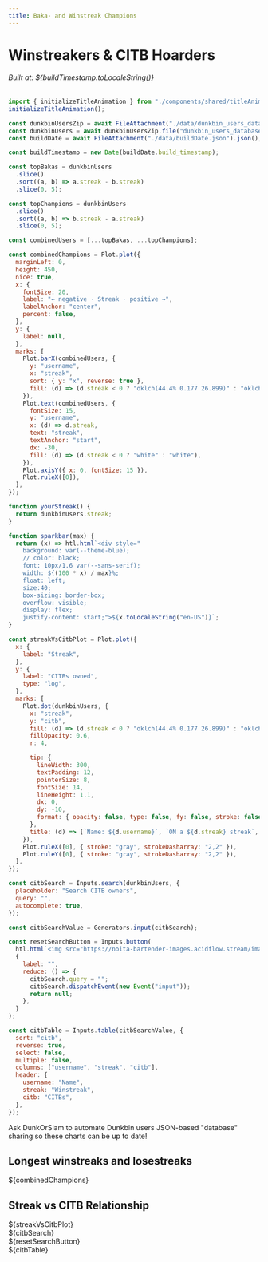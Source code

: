 ```yaml
---
title: Baka- and Winstreak Champions
---
```


<link href="custom.css" rel="stylesheet"></link>

<h1 id="citbTitle" class="acid-title bartender-heading-decrypted">Winstreakers & CITB Hoarders</h1>
<h6 id="cosmeticsTitle">Built at: ${buildTimestamp.toLocaleString()}</h6>

```js
import { initializeTitleAnimation } from "./components/shared/titleAnimation.js";
initializeTitleAnimation();
```

```js
const dunkbinUsersZip = await FileAttachment("./data/dunkbin_users_database.zip").zip();
const dunkbinUsers = await dunkbinUsersZip.file("dunkbin_users_database.json").json();
const buildDate = await FileAttachment("./data/buildDate.json").json();
```

```js
const buildTimestamp = new Date(buildDate.build_timestamp);
```

```js
const topBakas = dunkbinUsers
  .slice()
  .sort((a, b) => a.streak - b.streak)
  .slice(0, 5);

const topChampions = dunkbinUsers
  .slice()
  .sort((a, b) => b.streak - a.streak)
  .slice(0, 5);

const combinedUsers = [...topBakas, ...topChampions];

const combinedChampions = Plot.plot({
  marginLeft: 0,
  height: 450,
  nice: true,
  x: {
    fontSize: 20,
    label: "← negative · Streak · positive →",
    labelAnchor: "center",
    percent: false,
  },
  y: {
    label: null,
  },
  marks: [
    Plot.barX(combinedUsers, {
      y: "username",
      x: "streak",
      sort: { y: "x", reverse: true },
      fill: (d) => (d.streak < 0 ? "oklch(44.4% 0.177 26.899)" : "oklch(43.2% 0.095 166.913)"),
    }),
    Plot.text(combinedUsers, {
      fontSize: 15,
      y: "username",
      x: (d) => d.streak,
      text: "streak",
      textAnchor: "start",
      dx: -30,
      fill: (d) => (d.streak < 0 ? "white" : "white"),
    }),
    Plot.axisY({ x: 0, fontSize: 15 }),
    Plot.ruleX([0]),
  ],
});

function yourStreak() {
  return dunkbinUsers.streak;
}
```

```js
function sparkbar(max) {
  return (x) => htl.html`<div style="
    background: var(--theme-blue);
    // color: black;
    font: 10px/1.6 var(--sans-serif);
    width: ${(100 * x) / max}%;
    float: left;
    size:40;
    box-sizing: border-box;
    overflow: visible;
    display: flex;
    justify-content: start;">${x.toLocaleString("en-US")}`;
}
```

```js
const streakVsCitbPlot = Plot.plot({
  x: {
    label: "Streak",
  },
  y: {
    label: "CITBs owned",
    type: "log",
  },
  marks: [
    Plot.dot(dunkbinUsers, {
      x: "streak",
      y: "citb",
      fill: (d) => (d.streak < 0 ? "oklch(44.4% 0.177 26.899)" : "oklch(43.2% 0.095 166.913)"),
      fillOpacity: 0.6,
      r: 4,

      tip: {
        lineWidth: 300,
        textPadding: 12,
        pointerSize: 8,
        fontSize: 14,
        lineHeight: 1.1,
        dx: 0,
        dy: -10,
        format: { opacity: false, type: false, fy: false, stroke: false },
      },
      title: (d) => [`Name: ${d.username}`, `ON a ${d.streak} streak`, `CITBs ${d.citb}`].join("\n\n"),
    }),
    Plot.ruleX([0], { stroke: "gray", strokeDasharray: "2,2" }),
    Plot.ruleY([0], { stroke: "gray", strokeDasharray: "2,2" }),
  ],
});
```

```js
const citbSearch = Inputs.search(dunkbinUsers, {
  placeholder: "Search CITB owners",
  query: "",
  autocomplete: true,
});
```

```js
const citbSearchValue = Generators.input(citbSearch);
```

```js
const resetSearchButton = Inputs.button(
  htl.html`<img src="https://noita-bartender-images.acidflow.stream/images/icons/arrow-counterclockwise.svg" />Reset`,
  {
    label: "",
    reduce: () => {
      citbSearch.query = "";
      citbSearch.dispatchEvent(new Event("input"));
      return null;
    },
  }
);
```

```js
const citbTable = Inputs.table(citbSearchValue, {
  sort: "citb",
  reverse: true,
  select: false,
  multiple: false,
  columns: ["username", "streak", "citb"],
  header: {
    username: "Name",
    streak: "Winstreak",
    citb: "CITBs",
  },
});
```

<div class="warning" label="⚠️ Stale Data! ⚠️">Ask DunkOrSlam to automate Dunkbin users JSON-based "database" sharing so these charts can be up to date!</div>
<div class="grid grid-cols-4" style="grid-auto-rows: auto;">
  <div class="card grid-colspan-2"><h2>Longest winstreaks and losestreaks</h2>${combinedChampions}</div>
  <div class="card grid-colspan-2"><h2>Streak vs CITB Relationship</h2>${streakVsCitbPlot}</div>
</div>

<div class="grid grid-cols-4">
  <div class="card grid-colspan-1">${citbSearch}</div>
  <div class="card grid-colspan-1">${resetSearchButton}</div>
</div>
<div class="grid grid-cols-4">
  <div class="card grid-colspan-2" style="padding: 0;">
    ${citbTable}
  </div>
</div>

